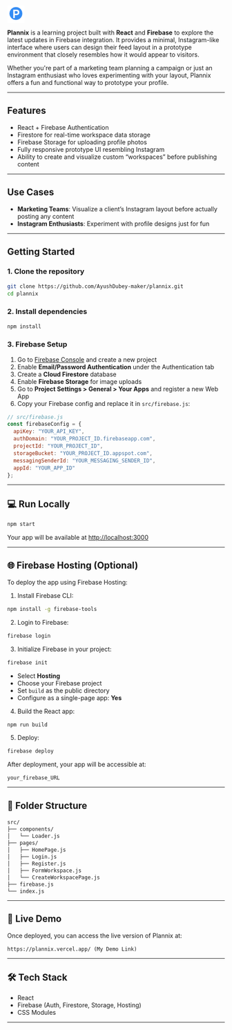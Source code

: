 <p align="left">
  <img src="./public/plannix-favicon.png" width="40" height="40" style="vertical-align: middle;" />
  <!-- <span style="font-size: 1.5rem; font-weight: bold;">Plannix</span> -->
</p>

**Plannix** is a learning project built with **React** and **Firebase** to explore the latest updates in Firebase integration. It provides a minimal, Instagram-like interface where users can design their feed layout in a prototype environment that closely resembles how it would appear to visitors.

Whether you're part of a marketing team planning a campaign or just an Instagram enthusiast who loves experimenting with your layout, Plannix offers a fun and functional way to prototype your profile.

---

## Features

- React + Firebase Authentication  
- Firestore for real-time workspace data storage  
- Firebase Storage for uploading profile photos  
- Fully responsive prototype UI resembling Instagram  
- Ability to create and visualize custom “workspaces” before publishing content  

---

## Use Cases

- **Marketing Teams**: Visualize a client’s Instagram layout before actually posting any content  
- **Instagram Enthusiasts**: Experiment with profile designs just for fun  

---

## Getting Started

### 1. Clone the repository

```bash
git clone https://github.com/AyushDubey-maker/plannix.git
cd plannix
```

### 2. Install dependencies

```bash
npm install
```

### 3. Firebase Setup

1. Go to [Firebase Console](https://console.firebase.google.com/) and create a new project  
2. Enable **Email/Password Authentication** under the Authentication tab  
3. Create a **Cloud Firestore** database  
4. Enable **Firebase Storage** for image uploads  
5. Go to **Project Settings > General > Your Apps** and register a new Web App  
6. Copy your Firebase config and replace it in `src/firebase.js`:

```js
// src/firebase.js
const firebaseConfig = {
  apiKey: "YOUR_API_KEY",
  authDomain: "YOUR_PROJECT_ID.firebaseapp.com",
  projectId: "YOUR_PROJECT_ID",
  storageBucket: "YOUR_PROJECT_ID.appspot.com",
  messagingSenderId: "YOUR_MESSAGING_SENDER_ID",
  appId: "YOUR_APP_ID"
};
```

---

## 💻 Run Locally

```bash
npm start
```

Your app will be available at [http://localhost:3000](http://localhost:3000)

---

## 🌐 Firebase Hosting (Optional)

To deploy the app using Firebase Hosting:

1. Install Firebase CLI:

```bash
npm install -g firebase-tools
```

2. Login to Firebase:

```bash
firebase login
```

3. Initialize Firebase in your project:

```bash
firebase init
```

- Select **Hosting**  
- Choose your Firebase project  
- Set `build` as the public directory  
- Configure as a single-page app: **Yes**  

4. Build the React app:

```bash
npm run build
```

5. Deploy:

```bash
firebase deploy
```

After deployment, your app will be accessible at:

```
your_firebase_URL
```

---

## 📁 Folder Structure

```
src/
├── components/
│   └── Loader.js
├── pages/
│   ├── HomePage.js
│   ├── Login.js
│   ├── Register.js
│   ├── FormWorkspace.js
│   └── CreateWorkspacePage.js
├── firebase.js
└── index.js
```

---

## 📸 Live Demo

Once deployed, you can access the live version of Plannix at:

```
https://plannix.vercel.app/ (My Demo Link)
```

---

## 🛠 Tech Stack

- React  
- Firebase (Auth, Firestore, Storage, Hosting)  
- CSS Modules  

---


